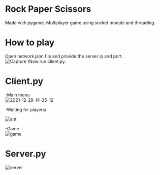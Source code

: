 # Rock Paper Scissors
Made with pygame. Multiplayer game using socket module and threading.
# How to play
Open network.json file and provide the server ip and port.\
![Capture](https://user-images.githubusercontent.com/65610828/147658015-96046d16-6820-4f6f-8dc1-02c8a16cd41e.PNG)
\Now run client.py.

# Client.py
-Main menu\
![2021-12-29-14-35-12](https://user-images.githubusercontent.com/65610828/147658357-7be079c6-e56d-4db7-afe6-1d32fb4ca212.gif)

-Waiting for players\

![ant](https://user-images.githubusercontent.com/65610828/147658747-9df14345-0fb9-4a12-9c6e-d011a0667496.PNG)

-Game\
![game](https://user-images.githubusercontent.com/65610828/147658813-60e2e411-268b-49f2-90a3-b5756d4e993d.PNG)


# Server.py
![server](https://user-images.githubusercontent.com/65610828/147658992-099a54fd-96ef-42fd-b1d6-6f8517d3fb61.PNG)
